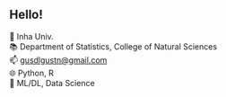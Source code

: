 ## Hello!

🏫 Inha Univ.  
📚 Department of Statistics, College of Natural Sciences  
📫 gusdlgustn@gmail.com  
🌐 Python, R  
🔭 ML/DL, Data Science
